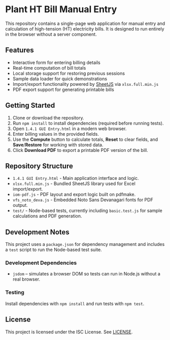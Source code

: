 # Plant HT Bill Manual Entry

This repository contains a single-page web application for manual entry and calculation of high-tension (HT) electricity bills.
It is designed to run entirely in the browser without a server component.

## Features
- Interactive form for entering billing details
- Real-time computation of bill totals
- Local storage support for restoring previous sessions
- Sample data loader for quick demonstrations
- Import/export functionality powered by [SheetJS](https://sheetjs.com/) via `xlsx.full.min.js`
- PDF export support for generating printable bills

## Getting Started
1. Clone or download the repository.
2. Run `npm install` to install dependencies (required before running tests).
3. Open `1.4.1 GUI Entry.html` in a modern web browser.
4. Enter billing values in the provided fields.
5. Use the **Compute** button to calculate totals, **Reset** to clear fields, and **Save**/**Restore** for working with stored data.
6. Click **Download PDF** to export a printable PDF version of the bill.

## Repository Structure
- `1.4.1 GUI Entry.html` - Main application interface and logic.
- `xlsx.full.min.js` - Bundled SheetJS library used for Excel import/export.
- `iom-pdf.js` - PDF layout and export logic built on pdfmake.
- `vfs_noto_deva.js` - Embedded Noto Sans Devanagari fonts for PDF output.
- `test/` - Node-based tests, currently including `basic.test.js` for sample calculations and PDF generation.

## Development Notes
This project uses a `package.json` for dependency management and includes a `test` script to run the Node-based test suite.

### Development Dependencies
- `jsdom` – simulates a browser DOM so tests can run in Node.js without a real browser.

### Testing
Install dependencies with `npm install` and run tests with `npm test`.

## License
This project is licensed under the ISC License. See [LICENSE](LICENSE).
